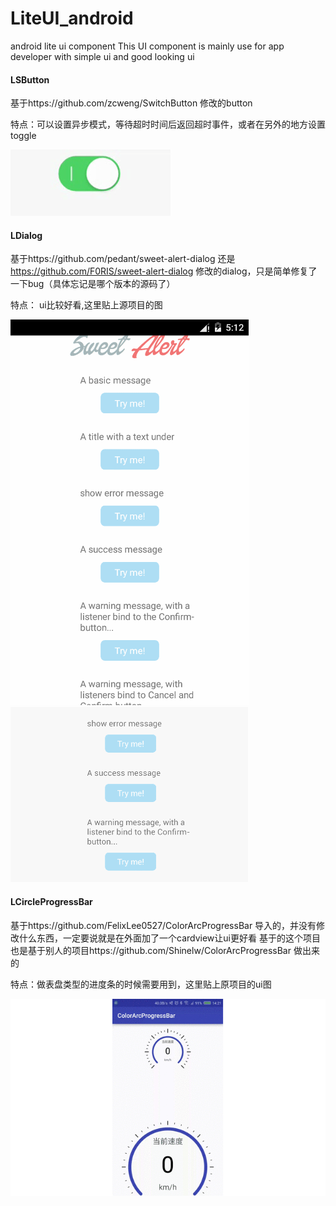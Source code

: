 # LiteUI_android
android lite ui component
This UI component is mainly use for app developer with simple ui and good looking ui

#### LSButton

基于https://github.com/zcweng/SwitchButton 修改的button

特点：可以设置异步模式，等待超时时间后返回超时事件，或者在另外的地方设置toggle

![image]( https://github.com/fghjhuang/LiteUI_android/blob/master/img/lsbutton.gif)

#### LDialog

基于https://github.com/pedant/sweet-alert-dialog 还是 
https://github.com/F0RIS/sweet-alert-dialog 修改的dialog，只是简单修复了一下bug（具体忘记是哪个版本的源码了）

特点： ui比较好看,这里贴上源项目的图

![image]( https://github.com/fghjhuang/LiteUI_android/blob/master/img/ldialog1.gif)
![image]( https://github.com/fghjhuang/LiteUI_android/blob/master/img/ldialog2.gif)

#### LCircleProgressBar

基于https://github.com/FelixLee0527/ColorArcProgressBar 导入的，并没有修改什么东西，一定要说就是在外面加了一个cardview让ui更好看
基于的这个项目也是基于别人的项目https://github.com/Shinelw/ColorArcProgressBar 做出来的

特点：做表盘类型的进度条的时候需要用到，这里贴上原项目的ui图

![image]( https://github.com/fghjhuang/LiteUI_android/blob/master/img/lcircleprogress.gif)
